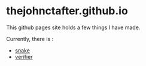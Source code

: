 # thejohnctafter.github.io

This github pages site holds a few things I have made.

Currently, there is :
- [snake](https://thejohncrafter.github.io/snake/snake.html)
- [verifier](https://thejohncrafter.github.io/verifier/index.html)
